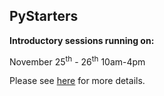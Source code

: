 ## PyStarters

**Introductory sessions running on:**

November 25<sup>th</sup>  - 26<sup>th</sup> 10am-4pm

Please see [here](https://sainsburywellcomecentre.github.io/pystarters/) for more details.